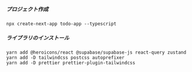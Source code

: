 ##### プロジェクト作成

```
npx create-next-app todo-app --typescript
```

##### ライブラリのインストール

```
yarn add @heroicons/react @supabase/supabase-js react-query zustand
yarn add -D tailwindcss postcss autoprefixer
yarn add -D prettier prettier-plugin-tailwindcss
```